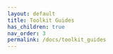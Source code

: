```yaml
---
layout: default
title: Toolkit Guides
has_children: true
nav_order: 3
permalink: /docs/toolkit_guides
---
```

